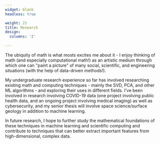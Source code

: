```yaml
---
widget: blank
headless: true

weight: 21
title: Research
design:
  columns: '2'
  
---
```

The ubiquity of math is what mosts excites me about it - I enjoy thinking of math (and especially computational math!) as an artistic medium through which one can "paint a picture" of many social, scientific, and engineering situations (with the help of data-driven methods!).

My undergraduate research experience so far has involved researching existing math and computing techniques - mainly the SVD, PCA, and other ML algorithms - and exploring their uses in different fields. I've been involved in research involving COVID-19 data (one project involving public health data, and an ongoing project involving medical imaging) as well as cybersecurity, and my senior thesis will involve space science/surface geology in addition to machine learning.

In future research, I hope to further study the mathematical foundations of these techniques in machine learning and scientific computing and contribute to techniques that can better extract important features from high-dimensional, complex data.
